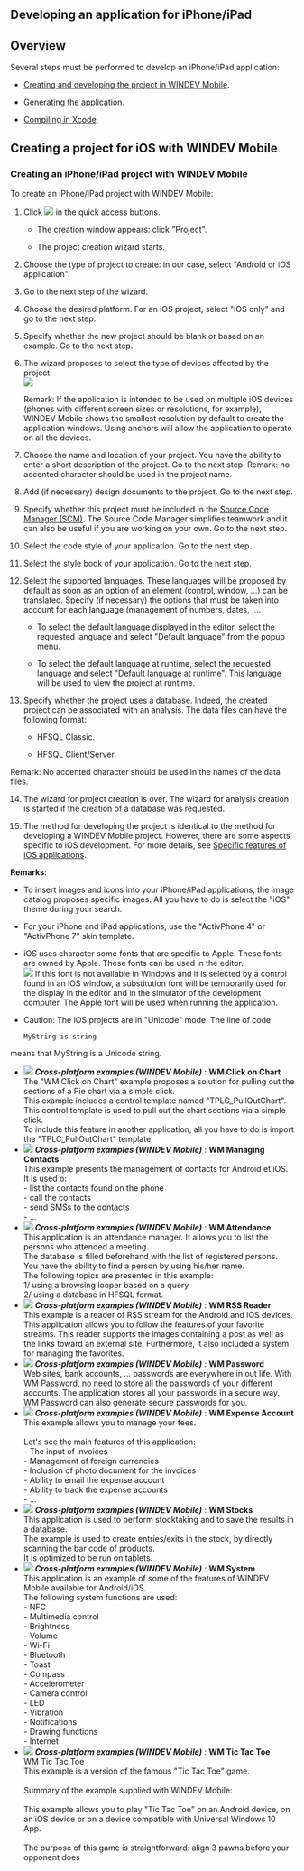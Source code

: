 


## Developing an application for iPhone/iPad
			



<a name="NOTE1"></a>
<a name="NOTE1_1"></a>


## Overview
<a name="overview_ELTTEXTE000132"></a>
Several steps must be performed to develop an iPhone/iPad application: 

- [Creating and developing the project in WINDEV Mobile](#NOTE2_1). 

- [Generating the application](../Editeurs/1000019908.md). 

- [Compiling in Xcode](../Editeurs/1000019878.md). 




<a name="NOTE2"></a>
<a name="NOTE2_1"></a>


## Creating a project for iOS with WINDEV Mobile
<a name="creating_project_for_ios_with_windev_mobile_ELTTEXTE000156"></a>


### Creating an iPhone/iPad project with WINDEV Mobile
<a name="creating_iphoneipad_project_with_windev_mobile_ELTPARAGRAPHE000028"></a>

To create an iPhone/iPad project with WINDEV Mobile: 

1. Click ![](https://doc.pcsoft.fr/en-US/images/image.awp?langid=3&name=ico_nouveau.gif) in the quick access buttons. 

	- The creation window appears: click "Project". 

	- The project creation wizard starts. 




2. Choose the type of project to create: in our case, select "Android or iOS application". 

3. Go to the next step of the wizard. 

4. Choose the desired platform. For an iOS project, select "iOS only" and go to the next step. 

5. Specify whether the new project should be blank or based on an example. Go to the next step. 

6. The wizard proposes to select the type of devices affected by the project: <br>![](https://doc.pcsoft.fr/en-US/images/image.awp?langid=3&name=Developper_pour_ios%20-%20HC%20N%B0001.gif)

	Remark: If the application is intended to be used on multiple iOS devices (phones with different screen sizes or resolutions, for example), WINDEV Mobile shows the smallest resolution by default to create the application windows. Using anchors will allow the application to operate on all the devices.

7. Choose the name and location of your project. You have the ability to enter a short description of the project. Go to the next step.
	Remark: no accented character should be used in the project name. 

8. Add (if necessary) design documents to the project. Go to the next step.

9. Specify whether this project must be included in the [Source Code Manager (SCM)](../Editeurs/2038001.md). The Source Code Manager simplifies teamwork and it can also be useful if you are working on your own. Go to the next step.

10. Select the code style of your application. Go to the next step.

11. Select the style book of your application. Go to the next step.

12. Select the supported languages. These languages will be proposed by default as soon as an option of an element (control, window, ...) can be translated. Specify (if necessary) the options that must be taken into account for each language (management of numbers, dates, ....

	- To select the default language displayed in the editor, select the requested language and select "Default language" from the popup menu.

	- To select the default language at runtime, select the requested language and select "Default language at runtime". This language will be used to view the project at runtime.




13. Specify whether the project uses a database. Indeed, the created project can be associated with an analysis. The data files can have the following format: 

	- HFSQL Classic. 

	- HFSQL Client/Server.


 Remark: No accented character should be used in the names of the data files. 

14. The wizard for project creation is over. The wizard for analysis creation is started if the creation of a database was requested. 

15. The method for developing the project is identical to the method for developing a WINDEV Mobile project. However, there are some aspects specific to iOS development. For more details, see [Specific features of iOS applications](../Editeurs/1000019865.md). 




**Remarks**:

- To insert images and icons into your iPhone/iPad applications, the image catalog proposes specific images. All you have to do is select the "iOS" theme during your search. 

- For your iPhone and iPad applications, use the "ActivPhone 4" or "ActivPhone 7" skin template.

- iOS uses character some fonts that are specific to Apple. These fonts are owned by Apple. These fonts can be used in the editor. <br>![](https://doc.pcsoft.fr/en-US/images/image.awp?langid=3&name=Developper_pour_ios%20-%20HC%20N%B0002.gif&type=thumb)
 If this font is not available in Windows and it is selected by a control found in an iOS window, a substitution font will be temporarily used for the display in the editor and in the simulator of the development computer. The Apple font will be used when running the application.

- Caution: The iOS projects are in "Unicode" mode. The line of code: 
	
	```wl
	MyString is string
	```
means that MyString is a Unicode string. 




- ![](https://doc.pcsoft.fr/en-US/images/image.awp?langid=3&name=WMClickonChart.gif) ***Cross-platform examples (WINDEV Mobile)*** : **WM Click on Chart** <br>The "WM Click on Chart" example proposes a solution for pulling out the sections of a Pie chart via a simple click.<br>This example includes a control template named "TPLC_PullOutChart". This control template is used to pull out the chart sections via a simple click.<br>To include this feature in another application, all you have to do is import the "TPLC_PullOutChart" template.
- ![](https://doc.pcsoft.fr/en-US/images/image.awp?langid=3&name=WMManagingContacts.gif) ***Cross-platform examples (WINDEV Mobile)*** : **WM Managing Contacts** <br>This example presents the management of contacts for Android et iOS.<br>It is used o:<br>- list the contacts found on the phone<br>- call the contacts<br>- send SMSs to the contacts<br>- ...
- ![](https://doc.pcsoft.fr/en-US/images/image.awp?langid=3&name=WMAttendance.gif) ***Cross-platform examples (WINDEV Mobile)*** : **WM Attendance** <br>This application is an attendance manager. It allows you to list the persons who attended a meeting.<br>The database is filled beforehand with the list of registered persons.<br>You have the ability to find a person by using his/her name.<br>The following topics are presented in this example:<br>1/ using a browsing looper based on a query<br>2/ using a database in HFSQL format.
- ![](https://doc.pcsoft.fr/en-US/images/image.awp?langid=3&name=WMRSSReader.gif) ***Cross-platform examples (WINDEV Mobile)*** : **WM RSS Reader** <br>This example is a reader of RSS stream for the Android and iOS devices. This application allows you to follow the features of your favorite streams. This reader supports the images containing a post as well as the links toward an external site. Furthermore, it also included a system for managing the favorites.
- ![](https://doc.pcsoft.fr/en-US/images/image.awp?langid=3&name=WMPassword.gif) ***Cross-platform examples (WINDEV Mobile)*** : **WM Password** <br>Web sites, bank accounts, ... passwords are everywhere in out life. With WM Password, no need to store all the passwords of your different accounts. The application stores all your passwords in a secure way. WM Password can also generate secure passwords for you.
- ![](https://doc.pcsoft.fr/en-US/images/image.awp?langid=3&name=WMExpenseAccount.gif) ***Cross-platform examples (WINDEV Mobile)*** : **WM Expense Account** <br>This example allows you to manage your fees.<br><br>Let's see the main features of this application:<br>- The input of invoices<br>- Management of foreign currencies<br>- Inclusion of photo document for the invoices<br>- Ability to email the expense account<br>- Ability to track the expense accounts<br>- ...
- ![](https://doc.pcsoft.fr/en-US/images/image.awp?langid=3&name=WMStocks.gif) ***Cross-platform examples (WINDEV Mobile)*** : **WM Stocks** <br>This application is used to perform stocktaking and to save the results in a database.<br>The example is used to create entries/exits in the stock, by directly scanning the bar code of products.<br>It is optimized to be run on tablets.
- ![](https://doc.pcsoft.fr/en-US/images/image.awp?langid=3&name=WMSystem.gif) ***Cross-platform examples (WINDEV Mobile)*** : **WM System** <br>This application is an example of some of the features of WINDEV Mobile available for Android/iOS.<br>The following system functions are used: <br>- NFC<br>- Multimedia control<br>- Brightness<br>- Volume<br>- Wi-Fi<br>- Bluetooth<br>- Toast<br>- Compass<br>- Accelerometer<br>- Camera control<br>- LED<br>- Vibration<br>- Notifications<br>- Drawing functions<br>- Internet
- ![](https://doc.pcsoft.fr/en-US/images/image.awp?langid=3&name=WMTicTacToe.gif) ***Cross-platform examples (WINDEV Mobile)*** : **WM Tic Tac Toe** <br>WM Tic Tac Toe<br>This example is a version of the famous "Tic Tac Toe" game.<br><br>Summary of the example supplied with WINDEV Mobile:	<br><br>This example allows you to play "Tic Tac Toe" on an Android device, on an iOS device or on a device compatible with Universal Windows 10 App.<br><br>The purpose of this game is straightforward: align 3 pawns before your opponent does



